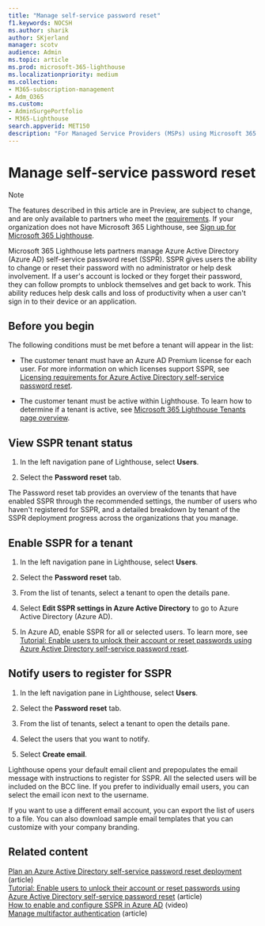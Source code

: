 ```yaml
---
title: "Manage self-service password reset"
f1.keywords: NOCSH
ms.author: sharik
author: SKjerland
manager: scotv
audience: Admin
ms.topic: article
ms.prod: microsoft-365-lighthouse
ms.localizationpriority: medium
ms.collection:
- M365-subscription-management
- Adm_O365
ms.custom:
- AdminSurgePortfolio
- M365-Lighthouse                         
search.appverid: MET150
description: "For Managed Service Providers (MSPs) using Microsoft 365 Lighthouse, learn how to manage self-service password reset."
---
```


# Manage self-service password reset

> [!NOTE]
> The features described in this article are in Preview, are subject to change, and are only available to partners who meet the [requirements](m365-lighthouse-requirements.md). If your organization does not have Microsoft 365 Lighthouse, see [Sign up for Microsoft 365 Lighthouse](m365-lighthouse-sign-up.md).

Microsoft 365 Lighthouse lets partners manage Azure Active Directory (Azure AD) self-service password reset (SSPR). SSPR gives users the ability to change or reset their password with no administrator or help desk involvement. If a user's account is locked or they forget their password, they can follow prompts to unblock themselves and get back to work. This ability reduces help desk calls and loss of productivity when a user can't sign in to their device or an application.

## Before you begin

The following conditions must be met before a tenant will appear in the list:

- The customer tenant must have an Azure AD Premium license for each user. For more information on which licenses support SSPR, see [Licensing requirements for Azure Active Directory self-service password reset](/azure/active-directory/authentication/concept-sspr-licensing).

- The customer tenant must be active within Lighthouse. To learn how to determine if a tenant is active, see [Microsoft 365 Lighthouse Tenants page overview](m365-lighthouse-tenants-page-overview.md).

## View SSPR tenant status

1. In the left navigation pane of Lighthouse, select **Users**.

2. Select the **Password reset** tab.

The Password reset tab provides an overview of the tenants that have enabled SSPR through the recommended settings, the number of users who haven't registered for SSPR, and a detailed breakdown by tenant of the SSPR deployment progress across the organizations that you manage.

## Enable SSPR for a tenant

1. In the left navigation pane in Lighthouse, select **Users**.

2. Select the **Password reset** tab.

3. From the list of tenants, select a tenant to open the details pane.

4. Select **Edit SSPR settings in Azure Active Directory** to go to Azure Active Directory (Azure AD).

5. In Azure AD, enable SSPR for all or selected users. To learn more, see [Tutorial: Enable users to unlock their account or reset passwords using Azure Active Directory self-service password reset](/azure/active-directory/authentication/tutorial-enable-sspr).

## Notify users to register for SSPR

1. In the left navigation pane in Lighthouse, select **Users**.

2. Select the **Password reset** tab.

3. From the list of tenants, select a tenant to open the details pane.

4. Select the users that you want to notify.

5. Select **Create email**.

Lighthouse opens your default email client and prepopulates the email message with instructions to register for SSPR. All the selected users will be included on the BCC line. If you prefer to individually email users, you can select the email icon next to the username.

If you want to use a different email account, you can export the list of users to a file. You can also download sample email templates that you can customize with your company branding.

## Related content

[Plan an Azure Active Directory self-service password reset deployment](/azure/active-directory/authentication/howto-sspr-deployment) (article)\
[Tutorial: Enable users to unlock their account or reset passwords using Azure Active Directory self-service password reset](/azure/active-directory/authentication/tutorial-enable-sspr) (article)\
[How to enable and configure SSPR in Azure AD](https://www.youtube.com/watch?v=rA8TvhNcCvQ) (video)\
[Manage multifactor authentication](m365-lighthouse-manage-mfa.md) (article)
